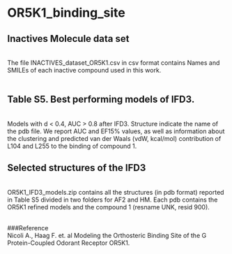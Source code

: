 # OR5K1_binding_site

## Inactives Molecule data set
<br/>
The file INACTIVES_dataset_OR5K1.csv in csv format contains Names and SMILEs of each inactive compound used in this work.<br/>
<br/>

## Table S5. Best performing models of IFD3.
<br/>
Models with d < 0.4, AUC > 0.8 after IFD3. Structure indicate the name of the pdb file. We report AUC and EF15% values, as well as information about the clustering and predicted van der Waals (vdW, kcal/mol) contribution of L104 and L255 to the binding of compound 1.
<br/>

## Selected structures of the IFD3
<br/>
OR5K1_IFD3_models.zip contains all the structures (in pdb format) reported in Table S5 divided in two folders for AF2 and HM. Each pdb contains the OR5K1 refined models and the compound 1 (resname UNK, resid 900).<br/>

<br/>


###Reference
<br/>
Nicoli A., Haag F. et. al Modeling the Orthosteric Binding Site of the G Protein-Coupled Odorant Receptor OR5K1.
<br/>
